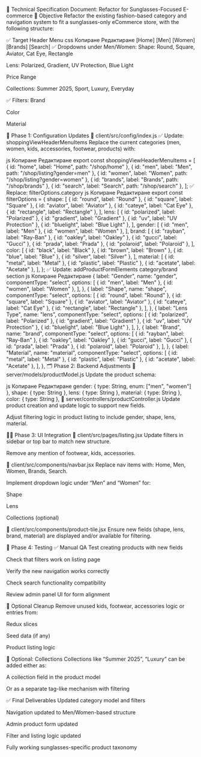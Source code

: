 🧾 Technical Specification Document: Refactor for Sunglasses-Focused E-commerce
🧭 Objective
Refactor the existing fashion-based category and navigation system to fit a sunglasses-only eCommerce store, with the following structure:

✅ Target Header Menu
css
Копиране
Редактиране
[Home] [Men] [Women] [Brands] [Search]
✅ Dropdowns under Men/Women:
Shape: Round, Square, Aviator, Cat Eye, Rectangle

Lens: Polarized, Gradient, UV Protection, Blue Light

Price Range

Collections: Summer 2025, Sport, Luxury, Everyday

✅ Filters:
Brand

Color

Material

🔧 Phase 1: Configuration Updates
📁 client/src/config/index.js
✅ Update: shoppingViewHeaderMenuItems
Replace the current categories (men, women, kids, accessories, footwear, products) with:

js
Копиране
Редактиране
export const shoppingViewHeaderMenuItems = [
{ id: "home", label: "Home", path: "/shop/home" },
{ id: "men", label: "Men", path: "/shop/listing?gender=men" },
{ id: "women", label: "Women", path: "/shop/listing?gender=women" },
{ id: "brands", label: "Brands", path: "/shop/brands" },
{ id: "search", label: "Search", path: "/shop/search" },
];
✅ Replace: filterOptions.category
js
Копиране
Редактиране
export const filterOptions = {
shape: [
{ id: "round", label: "Round" },
{ id: "square", label: "Square" },
{ id: "aviator", label: "Aviator" },
{ id: "cateye", label: "Cat Eye" },
{ id: "rectangle", label: "Rectangle" },
],
lens: [
{ id: "polarized", label: "Polarized" },
{ id: "gradient", label: "Gradient" },
{ id: "uv", label: "UV Protection" },
{ id: "bluelight", label: "Blue Light" },
],
gender: [
{ id: "men", label: "Men" },
{ id: "women", label: "Women" },
],
brand: [
{ id: "rayban", label: "Ray-Ban" },
{ id: "oakley", label: "Oakley" },
{ id: "gucci", label: "Gucci" },
{ id: "prada", label: "Prada" },
{ id: "polaroid", label: "Polaroid" },
],
color: [
{ id: "black", label: "Black" },
{ id: "brown", label: "Brown" },
{ id: "blue", label: "Blue" },
{ id: "silver", label: "Silver" },
],
material: [
{ id: "metal", label: "Metal" },
{ id: "plastic", label: "Plastic" },
{ id: "acetate", label: "Acetate" },
],
};
✅ Update: addProductFormElements category/brand section
js
Копиране
Редактиране
{
label: "Gender",
name: "gender",
componentType: "select",
options: [
{ id: "men", label: "Men" },
{ id: "women", label: "Women" },
],
},
{
label: "Shape",
name: "shape",
componentType: "select",
options: [
{ id: "round", label: "Round" },
{ id: "square", label: "Square" },
{ id: "aviator", label: "Aviator" },
{ id: "cateye", label: "Cat Eye" },
{ id: "rectangle", label: "Rectangle" },
],
},
{
label: "Lens Type",
name: "lens",
componentType: "select",
options: [
{ id: "polarized", label: "Polarized" },
{ id: "gradient", label: "Gradient" },
{ id: "uv", label: "UV Protection" },
{ id: "bluelight", label: "Blue Light" },
],
},
{
label: "Brand",
name: "brand",
componentType: "select",
options: [
{ id: "rayban", label: "Ray-Ban" },
{ id: "oakley", label: "Oakley" },
{ id: "gucci", label: "Gucci" },
{ id: "prada", label: "Prada" },
{ id: "polaroid", label: "Polaroid" },
],
},
{
label: "Material",
name: "material",
componentType: "select",
options: [
{ id: "metal", label: "Metal" },
{ id: "plastic", label: "Plastic" },
{ id: "acetate", label: "Acetate" },
],
},
🗂️ Phase 2: Backend Adjustments
📁 server/models/productModel.js
Update the product schema:

js
Копиране
Редактиране
gender: { type: String, enum: ["men", "women"] },
shape: { type: String },
lens: { type: String },
material: { type: String },
color: { type: String },
📁 server/controllers/productController.js
Update product creation and update logic to support new fields.

Adjust filtering logic in product listing to include gender, shape, lens, material.

🧑‍💻 Phase 3: UI Integration
📁 client/src/pages/listing.jsx
Update filters in sidebar or top bar to match new structure.

Remove any mention of footwear, kids, accessories.

📁 client/src/components/navbar.jsx
Replace nav items with: Home, Men, Women, Brands, Search.

Implement dropdown logic under “Men” and “Women” for:

Shape

Lens

Collections (optional)

📁 client/src/components/product-tile.jsx
Ensure new fields (shape, lens, brand, material) are displayed and/or available for filtering.

🧪 Phase 4: Testing
✅ Manual QA
Test creating products with new fields

Check that filters work on listing page

Verify the new navigation works correctly

Check search functionality compatibility

Review admin panel UI for form alignment

🧹 Optional Cleanup
Remove unused kids, footwear, accessories logic or entries from:

Redux slices

Seed data (if any)

Product listing logic

🧩 Optional: Collections
Collections like “Summer 2025”, “Luxury” can be added either as:

A collection field in the product model

Or as a separate tag-like mechanism with filtering

✅ Final Deliverables
Updated category model and filters

Navigation updated to Men/Women-based structure

Admin product form updated

Filter and listing logic updated

Fully working sunglasses-specific product taxonomy
